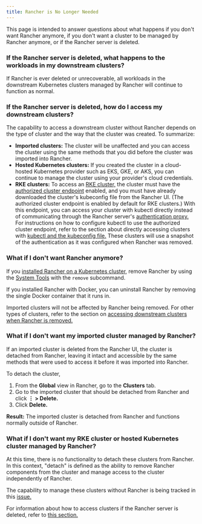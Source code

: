 ```yaml
---
title: Rancher is No Longer Needed
---
```


<head>
  <link rel="canonical" href="https://ranchermanager.docs.rancher.com/faq/rancher-is-no-longer-needed"/>
</head>

This page is intended to answer questions about what happens if you don't want Rancher anymore, if you don't want a cluster to be managed by Rancher anymore, or if the Rancher server is deleted.


### If the Rancher server is deleted, what happens to the workloads in my downstream clusters?

If Rancher is ever deleted or unrecoverable, all workloads in the downstream Kubernetes clusters managed by Rancher will continue to function as normal.

### If the Rancher server is deleted, how do I access my downstream clusters?

The capability to access a downstream cluster without Rancher depends on the type of cluster and the way that the cluster was created. To summarize:

- **Imported clusters:** The cluster will be unaffected and you can access the cluster using the same methods that you did before the cluster was imported into Rancher.
- **Hosted Kubernetes clusters:** If you created the cluster in a cloud-hosted Kubernetes provider such as EKS, GKE, or AKS, you can continue to manage the cluster using your provider's cloud credentials.
- **RKE clusters:** To access an [RKE cluster,](../pages-for-subheaders/launch-kubernetes-with-rancher.md) the cluster must have the [authorized cluster endpoint](../reference-guides/rancher-manager-architecture/communicating-with-downstream-user-clusters.md#4-authorized-cluster-endpoint) enabled, and you must have already downloaded the cluster's kubeconfig file from the Rancher UI. (The authorized cluster endpoint is enabled by default for RKE clusters.) With this endpoint, you can access your cluster with kubectl directly instead of communicating through the Rancher server's [authentication proxy.](../reference-guides/rancher-manager-architecture/communicating-with-downstream-user-clusters.md#1-the-authentication-proxy) For instructions on how to configure kubectl to use the authorized cluster endpoint, refer to the section about directly accessing clusters with [kubectl and the kubeconfig file.](../how-to-guides/advanced-user-guides/manage-clusters/access-clusters/use-kubectl-and-kubeconfig.md#authenticating-directly-with-a-downstream-cluster) These clusters will use a snapshot of the authentication as it was configured when Rancher was removed.

### What if I don't want Rancher anymore?

If you [installed Rancher on a Kubernetes cluster,](../pages-for-subheaders/install-upgrade-on-a-kubernetes-cluster.md) remove Rancher by using the [System Tools](../reference-guides/system-tools.md) with the `remove` subcommand.

If you installed Rancher with Docker, you can uninstall Rancher by removing the single Docker container that it runs in.

Imported clusters will not be affected by Rancher being removed. For other types of clusters, refer to the section on [accessing downstream clusters when Rancher is removed.](#if-the-rancher-server-is-deleted-how-do-i-access-my-downstream-clusters)

### What if I don't want my imported cluster managed by Rancher?

If an imported cluster is deleted from the Rancher UI, the cluster is detached from Rancher, leaving it intact and accessible by the same methods that were used to access it before it was imported into Rancher.

To detach the cluster,

1. From the **Global** view in Rancher, go to the **Clusters** tab.
2. Go to the imported cluster that should be detached from Rancher and click **&#8942; > Delete.**
3. Click **Delete.**

**Result:** The imported cluster is detached from Rancher and functions normally outside of Rancher.

### What if I don't want my RKE cluster or hosted Kubernetes cluster managed by Rancher?

At this time, there is no functionality to detach these clusters from Rancher. In this context, "detach" is defined as the ability to remove Rancher components from the cluster and manage access to the cluster independently of Rancher.

The capability to manage these clusters without Rancher is being tracked in this [issue.](https://github.com/rancher/rancher/issues/25234)

For information about how to access clusters if the Rancher server is deleted, refer to [this section.](#if-the-rancher-server-is-deleted-how-do-i-access-my-downstream-clusters)
